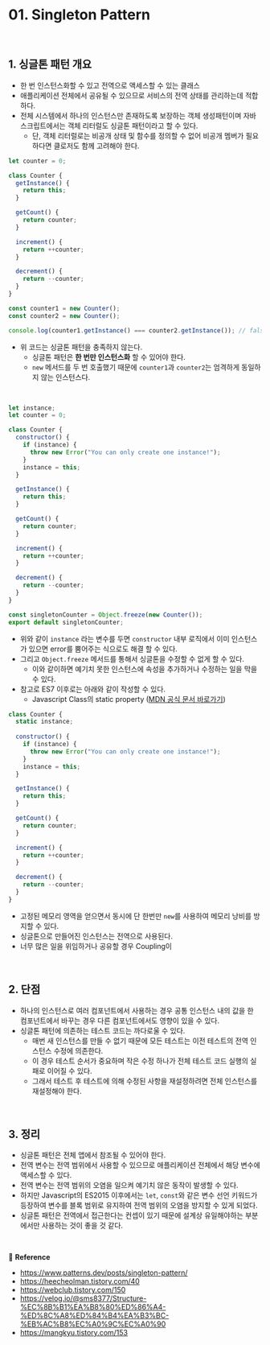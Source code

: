 # 01. Singleton Pattern

<br>

## 1. 싱글톤 패턴 개요

- 한 번 인스턴스화할 수 있고 전역으로 액세스할 수 있는 클래스
- 애플리케이션 전체에서 공유될 수 있으므로 서비스의 전역 상태를 관리하는데 적합하다.
- 전체 시스템에서 하나의 인스턴스만 존재하도록 보장하는 객체 생성패턴이며 자바스크립트에서는 객체 리터럴도 싱글톤 패턴이라고 할 수 있다.
  - 단, 객체 리터럴로는 비공개 상태 및 함수를 정의할 수 없어 비공개 멤버가 필요하다면 클로저도 함께 고려해야 한다.

```javascript
let counter = 0;

class Counter {
  getInstance() {
    return this;
  }

  getCount() {
    return counter;
  }

  increment() {
    return ++counter;
  }

  decrement() {
    return --counter;
  }
}

const counter1 = new Counter();
const counter2 = new Counter();

console.log(counter1.getInstance() === counter2.getInstance()); // false
```

- 위 코드는 싱글톤 패턴을 충족하지 않는다.
  - 싱글톤 패턴은 <b>한 번만 인스턴스화</b> 할 수 있어야 한다.
  - `new` 메서드를 두 번 호출했기 때문에 `counter1`과 `counter2`는 엄격하게 동일하지 않는 인스턴스다.

<br>

```javascript
let instance;
let counter = 0;

class Counter {
  constructor() {
    if (instance) {
      throw new Error("You can only create one instance!");
    }
    instance = this;
  }

  getInstance() {
    return this;
  }

  getCount() {
    return counter;
  }

  increment() {
    return ++counter;
  }

  decrement() {
    return --counter;
  }
}

const singletonCounter = Object.freeze(new Counter());
export default singletonCounter;
```

- 위와 같이 `instance` 라는 변수를 두면 `constructor` 내부 로직에서 이미 인스턴스가 있으면 error를 뿜어주는 식으로도 해결 할 수 있다.
- 그리고 `Object.freeze` 메서드를 통해서 싱글톤을 수정할 수 없게 할 수 있다.
  - 이와 같이하면 예기치 못한 인스턴스에 속성을 추가하거나 수정하는 일을 막을 수 있다.
- 참고로 ES7 이후로는 아래와 같이 작성할 수 있다.
  - Javascript Class의 static property ([MDN 공식 문서 바로가기](https://developer.mozilla.org/en-US/docs/Web/JavaScript/Reference/Classes/static))

```javascript
class Counter {
  static instance;
    
  constructor() {
    if (instance) {
      throw new Error("You can only create one instance!");
    }
    instance = this;
  }

  getInstance() {
    return this;
  }

  getCount() {
    return counter;
  }

  increment() {
    return ++counter;
  }

  decrement() {
    return --counter;
  }
}
```

- 고정된 메모리 영역을 얻으면서 동시에 단 한번만 `new`를 사용하여 메모리 낭비를 방지할 수 있다.
- 싱글톤으로 만들어진 인스턴스는 전역으로 사용된다.
- 너무 많은 일을 위임하거나 공유할 경우 Coupling이 

<br>

## 2. 단점

- 하나의 인스턴스로 여러 컴포넌트에서 사용하는 경우 공통 인스턴스 내의 값을 한 컴포넌트에서 바꾸는 경우 다른 컴포넌트에서도 영향이 있을 수 있다.
- 싱글톤 패턴에 의존하는 테스트 코드는 까다로울 수 있다.
  - 매번 새 인스턴스를 만들 수 없기 때문에 모든 테스트는 이전 테스트의 전역 인스턴스 수정에 의존한다.
  - 이 경우 테스트 순서가 중요하며 작은 수정 하나가 전체 테스트 코드 실행의 실패로 이어질 수 있다.
  - 그래서 테스트 후 테스트에 의해 수정된 사항을 재설정하려면 전체 인스턴스를 재설정해야 한다.

<br>

## 3. 정리

- 싱글톤 패턴은 전체 앱에서 참조될 수 있어야 한다.
- 전역 변수는 전역 범위에서 사용할 수 있으므로 애플리케이션 전체에서 해당 변수에 액세스할 수 있다.
- 전역 변수는 전역 범위의 오염을 일으켜 예기치 않은 동작이 발생할 수 있다.
- 하지만 Javascript의 ES2015 이후에서는 `let`, `const`와 같은 변수 선언 키워드가 등장하여 변수를 블록 범위로 유지하여 전역 범위의 오염을 방지할 수 있게 되었다.
- 싱글톤 패턴은 전역에서 접근한다는 컨셉이 있기 때문에 설계상 유일해야하는 부분에서만 사용하는 것이 좋을 것 같다.

<br>

:bookmark: <b>Reference</b>

- https://www.patterns.dev/posts/singleton-pattern/
- https://heecheolman.tistory.com/40
- https://webclub.tistory.com/150
- https://velog.io/@sms8377/Structure-%EC%8B%B1%EA%B8%80%ED%86%A4-%ED%8C%A8%ED%84%B4%EA%B3%BC-%EB%AC%B8%EC%A0%9C%EC%A0%90
- https://mangkyu.tistory.com/153